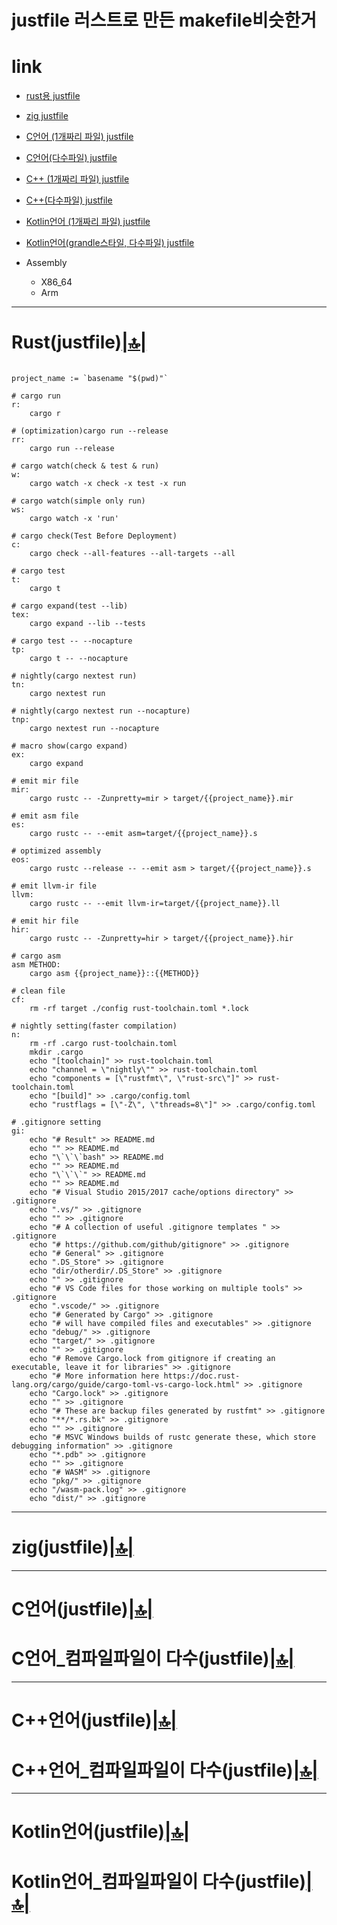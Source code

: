 # justfile 러스트로 만든 makefile비슷한거

# link
- [rust용 justfile](#rustjustfile)

- [zig justfile](#zigjustfile)
- [C언어 (1개짜리 파일) justfile](#c언어justfile)
- [C언어(다수파일) justfile](#c언어_컴파일파일이-다수justfile)
- [C++ (1개짜리 파일) justfile](c언어justfile-1)
- [C++(다수파일) justfile](#c언어_컴파일파일이-다수justfile-1)
- [Kotlin언어 (1개짜리 파일) justfile](#c언어justfile)
- [Kotlin언어(grandle스타일, 다수파일) justfile](#c언어_컴파일파일이-다수justfile)
- Assembly
  - X86_64
  - Arm




<hr />

# Rust(justfile)[|🔝|](#link)

```justfile

project_name := `basename "$(pwd)"`

# cargo run
r:
    cargo r

# (optimization)cargo run --release
rr:
    cargo run --release

# cargo watch(check & test & run)
w:
    cargo watch -x check -x test -x run

# cargo watch(simple only run)
ws:
    cargo watch -x 'run'

# cargo check(Test Before Deployment)
c:
    cargo check --all-features --all-targets --all

# cargo test
t:
    cargo t

# cargo expand(test --lib)
tex:
    cargo expand --lib --tests

# cargo test -- --nocapture
tp:
    cargo t -- --nocapture

# nightly(cargo nextest run)
tn:
    cargo nextest run

# nightly(cargo nextest run --nocapture)
tnp:
    cargo nextest run --nocapture

# macro show(cargo expand)
ex:
    cargo expand

# emit mir file
mir:
    cargo rustc -- -Zunpretty=mir > target/{{project_name}}.mir

# emit asm file
es:
    cargo rustc -- --emit asm=target/{{project_name}}.s

# optimized assembly
eos:
    cargo rustc --release -- --emit asm > target/{{project_name}}.s

# emit llvm-ir file
llvm:
    cargo rustc -- --emit llvm-ir=target/{{project_name}}.ll

# emit hir file
hir:
    cargo rustc -- -Zunpretty=hir > target/{{project_name}}.hir

# cargo asm
asm METHOD:
    cargo asm {{project_name}}::{{METHOD}}

# clean file
cf:
    rm -rf target ./config rust-toolchain.toml *.lock

# nightly setting(faster compilation)
n:
    rm -rf .cargo rust-toolchain.toml
    mkdir .cargo
    echo "[toolchain]" >> rust-toolchain.toml
    echo "channel = \"nightly\"" >> rust-toolchain.toml
    echo "components = [\"rustfmt\", \"rust-src\"]" >> rust-toolchain.toml
    echo "[build]" >> .cargo/config.toml
    echo "rustflags = [\"-Z\", \"threads=8\"]" >> .cargo/config.toml

# .gitignore setting
gi:
    echo "# Result" >> README.md
    echo "" >> README.md
    echo "\`\`\`bash" >> README.md
    echo "" >> README.md
    echo "\`\`\`" >> README.md
    echo "" >> README.md
    echo "# Visual Studio 2015/2017 cache/options directory" >> .gitignore
    echo ".vs/" >> .gitignore
    echo "" >> .gitignore
    echo "# A collection of useful .gitignore templates " >> .gitignore
    echo "# https://github.com/github/gitignore" >> .gitignore
    echo "# General" >> .gitignore
    echo ".DS_Store" >> .gitignore
    echo "dir/otherdir/.DS_Store" >> .gitignore
    echo "" >> .gitignore
    echo "# VS Code files for those working on multiple tools" >> .gitignore
    echo ".vscode/" >> .gitignore
    echo "# Generated by Cargo" >> .gitignore
    echo "# will have compiled files and executables" >> .gitignore
    echo "debug/" >> .gitignore
    echo "target/" >> .gitignore
    echo "" >> .gitignore
    echo "# Remove Cargo.lock from gitignore if creating an executable, leave it for libraries" >> .gitignore
    echo "# More information here https://doc.rust-lang.org/cargo/guide/cargo-toml-vs-cargo-lock.html" >> .gitignore
    echo "Cargo.lock" >> .gitignore
    echo "" >> .gitignore
    echo "# These are backup files generated by rustfmt" >> .gitignore
    echo "**/*.rs.bk" >> .gitignore
    echo "" >> .gitignore
    echo "# MSVC Windows builds of rustc generate these, which store debugging information" >> .gitignore
    echo "*.pdb" >> .gitignore
    echo "" >> .gitignore
    echo "# WASM" >> .gitignore
    echo "pkg/" >> .gitignore
    echo "/wasm-pack.log" >> .gitignore
    echo "dist/" >> .gitignore
```

<hr />

# zig(justfile)[|🔝|](#link)


<hr />

# C언어(justfile)[|🔝|](#link)

# C언어_컴파일파일이 다수(justfile)[|🔝|](#link)

<hr />

# C++언어(justfile)[|🔝|](#link)

# C++언어_컴파일파일이 다수(justfile)[|🔝|](#link)

<hr />


# Kotlin언어(justfile)[|🔝|](#link)

# Kotlin언어_컴파일파일이 다수(justfile)[|🔝|](#link)
